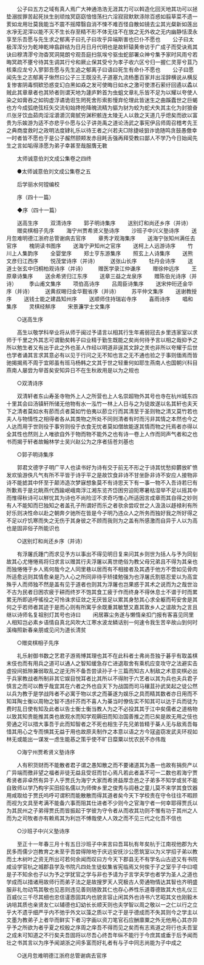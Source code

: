 <!-- { "loadSidebar": true } -->
　　公子曰五方之域有真人焉广大神通浩浩无涯其力可以斡造化回天地其功可以拯垫溺拔罪苦起死扶生剖顽烛冥窈窈愔愔荡扫六淫寂寂默默涤除百惑如翦草菜不遗一荄如龙用壮莫我能当不震不摇障翳自消不悚不难百怪自散如镜去尘其光粲新如莲出水凈无泥滓以能不灭不生长存至精不形不体无往不在放之无外收之无内幽静恬漠永享至乐吾愿与先生求之郁离子曰孔子曰攻乎异端斯害也巳仆不愿也 
　　公子曰太极浑浑分为乾坤乾坤翕辟结为日月日月代明也是故轩辕黄帝访于广成子而受诀焉其诀曰穆清漻兮沕杳冥洞晃朗兮观吾庭扫氛埃兮驱虫蛇部署众神兮集予家时风雨兮若晦冥疏不壅兮待其生调其行兮和厥止保其受兮为孝子收六区兮归一握仁灵芽兮苴乃核乘应龙兮入寥郭吾愿与先生追之郁离子曰语曰死生有命仆不愿也 
　　公子曰愿闻先生之志郁离子愀然曰公子三王既没孔子道塞九流杨墨百家并出淫辞横说从横反复惨害阴毒恫欵恐惑变幻白黑如猋之发可使晦日如水之激可使漂石萦纡回遹以蟊以贼此其章章者也其矫者则谓天地为蘧庐黔首为虫蛆文章礼乐皆不足为以耀以夸使人染之如膏吞之如钩虚浮谲诡诳生罔死舍形索影慢弃伦理此皆迷生之曲蹊蠹世之巨蝎也方今成弧绝弦枉矢交流旬始搀抢降魄流精为貙为豺为蛟为蛇犬失其主化为封狼奋爪张牙饮血茹肉淫淫灂灂沉膏腻穷渊积骸连太陵无人以救之天道几乎熄矣而欲以富贵为乐娭游为适不亦悲乎仆愿与公子讲尧禹之道论汤武之事宪伊吕师周召稽考先王之典商度救时之政明法度肄礼乐以待王者之兴若夫□除捷岐狙诈诡随鸣贪鼓愚儌幸一时者皆不愿也于是公子赧然颐颊发赤目眊舌强再拜受教曰鄙人不学乃今日始闻先生之言如垢得涤愿为弟子幸甚至哉服膺无斁 

　　太师诚意伯刘文成公集卷之四终 

　　●太师诚意伯刘文成公集卷之五 

　　后学丽水何镗编校 

　　序（四十一篇） 

　　◆序（四十一篇） 

　　送高生序 
　　双清诗序 
　　郭子明诗集序 
　　送别灯和尚还乡序（并诗） 
　　赠奕棋相子先序 
　　海宁州贾希贤义塾诗序 
　　沙班子中兴义塾诗序 
　　送月忽难明德江浙府总管谢病去官序 
　　章秀才观海集序 
　　送海宁张知州满任去官序 
　　槐阴读书图序 
　　送海宁尹知州之官序 
　　送柯上人远游诗序 
　　竹川上人集韵序 
　　全婴堂序 
　　郑士亨东游集序 
　　照玄上人诗集序 
　　送熊文彦归江西序 
　　悦茂堂诗序（并诗） 
　　送张山长序 
　　牡丹会诗序 
　　送道士张玄中归桐柏观诗序（并诗） 
　　赠医学录江仲谦序 
　　赠徐仲远序 
　　王原章诗集序 
　　送余希贤归江东序 
　　送章三益之龙泉序 
　　赠陈伯光诗序（并诗） 
　　季山甫文集序 
　　项伯高诗序 
　　吕周臣诗集序 
　　送宋仲珩还金华序（并诗） 
　　送黄叔晹归金华觐省序（并诗） 
　　苏平仲文集序 
　　送谢教授序 
　　送钱士能之建昌知州序 
　　送顺师住持瑞岩寺序 
　　喜雨诗序 
　　唱和集序 
　　灵棋经觧序 
　　宋景濂学士文集序 

　　○送高生序 

　　高生以敬学科举业将从师于闽过予请言以相其行生年甫弱冠去乡里违家室以求师于千里之外其志可谓勤矣韩子曰业精于勤生既能之矣尚何待予言以相之哉抑予之所以勉生者又有出于此之外也圣人作经以明道非逞其文辞之羙也非所以夸耀于后世也学者诵其言求其意必有以见于行问之无不知也言之无不通也验之于事则偭焉而皆驰揭揭焉不周于宜郥虽有班马杨韩之文其于世之轻重何如耶生燕南人也国朝兴科目燕南人屡尝为举首矣安知异日不在生秋故用是以为之规也 

　　○双清诗序 

　　双清轩者东山寿圣寺物外上人之所营也上人名崇超物外其号也寺在杭州城东四十里其会曰汤镇轩所储无他物有水一泓竹一林上人日与之为徒故遂以名其轩也夫天下之清者莫如水有莭而贞者莫如竹伯夷以莭立行而其清至于圣则物之清又莫竹若也夫人与物情性之相得者各从其类物之所处不同则清者有时而污非其情之本然也今之人达而用于世则役于事穷则役于衣食无忧者莫如僧故能遂其情而物之托焉者亦得以全其性也然则上人唯欲自外于物而物不能外之也有诗一卷上人作而同声气者和之也书而揭于轩者故翰林学士吴兴赵公为之序者括苍刘基也 

　　○郭子明诗集序 

　　郭君文德字子明广平人也读书好为诗有交于前无不形之于诗其忧愁抑欝放旷愤发欢愉游佚凡气有所不平皆于诗乎平之是故饮食非诗不甘坐卧非诗不安应人接物非诗不能摅其中怀至于颠沛造次梦寐想象莫不有诗思天下有一事一物不入吾诗若巳有所歉焉于是北眺燕代西踰岷峨南浮江湘东览齐岱困穷迫阨寒暑枯湿举不足以摇其中而惟得秋诗可以觧忧其为诗也不尚险涩不求奇巧惟心所适因言成章而其自得之妙则有人不能知而巳独知之者盖孔子所谓好而乐之者欤余尝叹世之人汲汲以趍禄利有所好乐则决性命以赴之朝奔夕驰所在皆是今子明乃违众人之所务而独好我之所好得之不足以疗饥寒而失之无伤于其身彼之不顾而我则为之盖有所感激而自异于人以为高也是固非俗子所能识也 

　　○送别灯和尚还乡序（并诗） 

　　有浮屠氏踵门而求见予方以事出不得见明日复来问其乡则世为括人与予为同刬故其心尤惓惓焉将归求言以赠其行夫浮屠以离世绝俗为教父母兄弟且不得为其亲也而独惓惓于乡人焉何哉今之人同里巷以居而有不相接者及其遇于他方不啻如见骨肉所适愈远则其情愈亲是乃人心之所同非待乎矫揉勉强为也浮屠氏割慈忍爱以为高宜殊乎人而师独不然是盖有见于道者也则其为浮屠也岂果惑于其术之说而为之哉世治不古为民者日困农疲于耕而终岁不饱其食工疲于作而终身不得休息士不谱于时而累累无所即追呼徭役之可怜诛求征敛之无厌皆足以累其身愁其心求全躯而苟安舍是其何之乎若师者其迹于是而心则有所寓乎余既重其敏慧又嘉其敦乡人之谊故为之言且继以诗师名复祖别灯其号也诗曰 
　　闲居寡尘务遂与懒惰亲扣门报有客喜见同里人相知岂必素乡语情自真北风吹大江寒水波龙鳞话别一何速令我生苦辛故山到何时溪梅照新春亲朋或见问为道长清贫 

　　○赠奕棋相子先序 

　　礼乐射御书数之艺君子游焉愽其理也其不在此科者士弗尚吾独于碁乎有取盖棋末伎也而有用兵之道可以通人之智知缓急存亡进退取舍有乘机应变攻守之法避实击虚投间抵隙兼弱取乱之逆无所不备吾尝读孙子十三篇而知古人制敌之术意奕棋必出于兵家教战者所制非其它娱目悦耳者比其所以不得附于六艺者以其为兵也夫兵君子慎言之而可以教乎哉宜其在六者之外也自天下为战国而司马穰苴孙武吴起之徒公然以兵为教于是学战阵者不必寓于物以求之而棊遂为娱乐之具而精其数者亦日用而不知耳陶士衡以周物之智不违纤芥而不喜人为棊当时僚佐实不知其可以达于兵而徒为费时乱日使有知及此者以告士衡士衡当教人为之不必投其其于江中矣儒者之道格物以致其知贵能推其类也故观水而知学观耨田而知治国善推之而已矣是故无用之伎也旁通之可以措大事吾于此而知智者之不死也相生子先兄弟皆精于棊人无与敌焉吾每惜其用心之专而惧其无益于用也故原夫制作之本意以语之方今冦盗窃发武夫环视如林无或能出一谋发一虑生能惎之策乎使不旷日糜粟以忧农民不亦伟哉 

　　○海宁州贾希贤义塾诗序 

　　人有积货财而不能散者君子谓之愚知散之而不要诸道其为愚一也故有捐赀产以广异端而徼非望之福者非徒无益且受诳而甘心焉凡若此者盖不可一二数也若海宁贾希贤者非卓然有异于人乎贾氏为海宁大家而希贤益厚念邑之子弟多不知学或贫不能自致师以学乃构宇买田招名儒以为师俾乡里之俊秀与闾巷之童儿莫不来学其食饮器用咸取给于贾氏呜呼可谓积而能散散而得其道者矣今天下学校责在守令往往不暇顾而视为文具至考满不能备六事而阻其仕进者不少则今之官海宁者一何幸耶得贾氏以为其民州之子弟得贾氏而皆振起于学彼为守令者从而收其功则不惟有功于其州之人而为之司牧者亦有赖焉其为利岂不愽哉使人人效之而不见三代之化吾不信也 

　　○沙班子中兴义塾诗序 

　　至正十一年春三月十有五日沙班子中来言曰吾耳杭有年矣杭于江南视他郡为大民多而儒少岂教育之未至乎吾尝得隙地于庆远安抚沙公愿筑室以为义学招子弟以教而土木树叶之资无所出可若何余闻而叹曰方今天下郡县无不有学名山古迹又有书院咸设学官杭之城郡县学及书院凡四处生徒蚁集省宪临焉又何俟于子之室乎子中曰噫是子不知余也子以为予之学犹官之学与非也予请为子言学夫学也者学为圣人之道也学成而以措诸用故师行而弟子法之是故搜罗天人究极古人旁通物情达其智也齐明盛服非礼勿动笃其敬也见恶则违见善则随敦其仁也存心养性乐道尊德致其大也礼仪三百威仪三千尽其细也忠信谨悫固其内也貌言容止闲其外也诗书六艺昭其文也刚毅木讷培其质也亲贤友仁以辅德也幻幼长长顺天则也夫学智以周之敬以一之仁以行之立乎大不遗乎细严乎内不弛乎外文以藻之质以干之于是乎德成而不失其则今之学主以文墨为教弟子上者华而鲜实下者习字画以资刀笔官石应酬廪粟之外无他用心其亦异乎予之所欲为者乎夏之校殷之序周之庠吾不得而见之矣而有志焉道之将行也夫吾室之成未可知道之不行矣夫吾固将以尽吾心终吾年纵不能行于今庶其或垂于后予闻而壮之书其言以为序予闻湖浙之间多富而好礼者有与子中同志尚能为子中成之 

　　○送月忽难明德江浙府总管谢病去官序 

